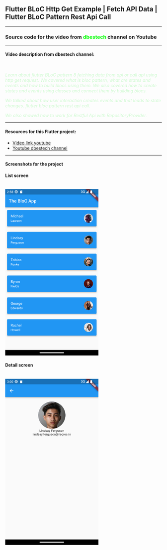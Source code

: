<h2>Flutter BLoC Http Get Example | Fetch API Data | Flutter BLoC Pattern Rest Api Call</h1>
<hr>
<h3>Source code for the video from <font color="#00ff00">dbestech</font> channel on Youtube</h2>
<hr>
<h4>Video description from dbestech channel: </h4></br>

<font color="#cefad0">
<p><i>Learn about flutter BLoC pattern 8 fetching data from api or call api using http get request. We covered what is bloc pattern, what are states and events and how to build blocs using them. We also covered how to create states and events using classes and connect them by building blocs. </p>
<p>We talked about how user interaction creates events and that leads to state changes. flutter bloc pattern rest api call.</p>

<p>We also showed how to work for Restful Api with RepositoryProvider.</i></p>
</font>
<hr>

<h4>Resources for this Flutter project:</h4>

- [Video link youtube](https://www.youtube.com/watch?v=CjCTNPKhgXc)
- [Youtube dbestech channel](https://www.youtube.com/@dbestech)

<hr>

<h4>Screenshots for the project</h4>

<!-- ![Image](list.png) -->

<p align="center">
    <p>
        <h4>List screen</h4></br>
        <img src="list.png" width="300" title="hover text"></br>
    </p>
    <p>
        <h4>Detail screen</h4></br>
        <img src="detail.png" width="300" title="hover text"></br>
    </p>
</p>
